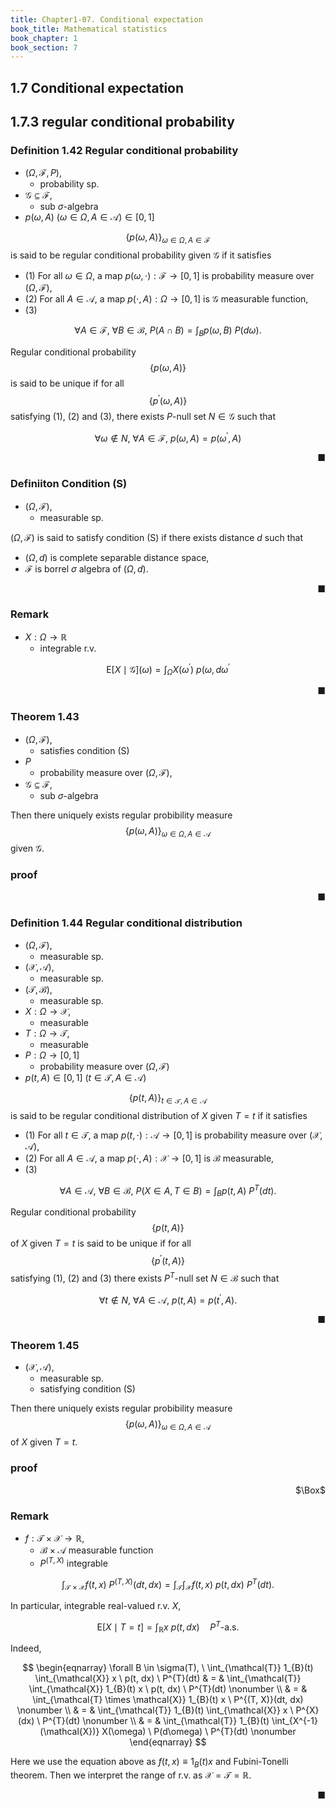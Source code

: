 ```yaml
---
title: Chapter1-07. Conditional expectation
book_title: Mathematical statistics
book_chapter: 1
book_section: 7
---
```


## 1.7 Conditional expectation

## 1.7.3 regular conditional probability

### Definition 1.42 Regular conditional probability
* $(\Omega, \mathcal{F}, P)$,
    * probability sp.
* $\mathcal{G} \subseteq \mathcal{F}$,
    * sub $\sigma$-algebra
* $p(\omega, A) \ (\omega \in \Omega, A \in \mathcal{A}) \in [0, 1]$

$$\{p(\omega, A) \}_{\omega \in \Omega, A \in \mathcal{F}}$$ is said to be regular conditional probability given $\mathcal{G}$ if it satisfies

* (1) For all $\omega \in \Omega$, a map $p(\omega, \cdot): \mathcal{F} \rightarrow [0, 1]$ is probability measure over $(\Omega, \mathcal{F})$,
* (2) For all $A \in \mathcal{A}$, a map $p(\cdot, A): \Omega \rightarrow [0, 1]$ is $\mathcal{G}$ measurable function,
* (3) 

$$
    \forall A \in \mathcal{F},
    \
    \forall B \in \mathcal{B},
    \
    P(A \cap B)
    =
    \int_{B}
        p(\omega, B)
    \ P(d \omega)
    .
$$

Regular conditional probability $$\{p(\omega, A)\}$$ is said to be unique if for all $$\{p^{\prime}(\omega, A) \}$$ satisfying (1), (2) and (3), there exists $P$-null set $N \in \mathcal{G}$ such that

$$
    \forall \omega \notin N,
    \
    \forall A \in \mathcal{F},
    \
    p(\omega, A)
    =
    p(\omega^{\prime}, A)
$$

<div class="end-of-statement" style="text-align: right">■</div>

### Definiiton Condition (S)
* $(\Omega, \mathcal{F})$,
    * measurable sp.

$(\Omega, \mathcal{F})$ is said to satisfy condition (S) if there exists distance $d$ such that

* $(\Omega, d)$ is complete separable distance space,
* $\mathcal{F}$ is borrel $\sigma$ algebra of $(\Omega, d)$.

<div class="end-of-statement" style="text-align: right">■</div>

### Remark
* $X: \Omega \rightarrow \mathbb{R}$
    * integrable r.v.

$$
    \mathrm{E}
    \left[
        X
        \mid
        \mathcal{G}
    \right](\omega)
    =
    \int_{\Omega}
        X(\omega^{\prime})
    \ p(\omega, d \omega^{\prime}
$$

<div class="end-of-statement" style="text-align: right">■</div>

### Theorem 1.43
* $(\Omega, \mathcal{F})$,
    * satisfies condition (S)
* $P$
    * probability measure over $(\Omega, \mathcal{F})$,
* $\mathcal{G} \subseteq \mathcal{F}$,
    * sub $\sigma$-algebra

Then there uniquely exists regular probibility measure $$\{p(\omega, A)\}_{\omega \in \Omega, A \in \mathcal{A}}$$ given $\mathcal{G}$.

### proof

<div class="end-of-statement" style="text-align: right">■</div>

### Definition 1.44 Regular conditional distribution
* $(\Omega, \mathcal{F})$,
    * measurable sp.
* $(\mathcal{X}, \mathcal{A})$,
    * measurable sp.
* $(\mathcal{T}, \mathcal{B})$,
    * measurable sp.
* $X: \Omega \rightarrow \mathcal{X}$,
    * measurable
* $T: \Omega \rightarrow \mathcal{T}$,
    * measurable
* $P: \Omega \rightarrow [0, 1]$
    * probability measure over $(\Omega, \mathcal{F})$
* $p(t, A) \in [0, 1]\ (t \in \mathcal{T}, A \in \mathcal{A})$

$$\{p(t, A)\}_{t \in \mathcal{T}, A\in \mathcal{A}}$$ is said to be regular conditional distribution of $X$ given $T = t$ if it satisfies

* (1) For all $t \in \mathcal{T}$, a map $p(t, \cdot): \mathcal{A} \rightarrow [0, 1]$ is probability measure over $(\mathcal{X}, \mathcal{A})$,
* (2) For all $A \in \mathcal{A}$, a map $p(\cdot, A): \mathcal{X} \rightarrow [0, 1]$ is $\mathcal{B}$ measurable,
* (3) 

$$
    \forall A \in \mathcal{A},
    \
    \forall B \in \mathcal{B},
    \
    P(X \in A, T \in B)
    =
    \int_{B}
        p(t, A)
    \ P^{T}(dt)
    .
$$

Regular conditional probability $$\{p(t, A)\}$$ of $X$ given $T = t$ is said to be unique if for all $$\{p^{\prime}(t, A) \}$$ satisfying (1), (2) and (3) there exists $P^{T}$-null set $N \in \mathcal{B}$ such that

$$
    \forall t \notin N,
    \
    \forall A \in \mathcal{A},
    \
    p(t, A)
    =
    p(t^{\prime}, A)
    .
$$

<div class="end-of-statement" style="text-align: right">■</div>

### Theorem 1.45
* $(\mathcal{X}, \mathcal{A})$,
    * measurable sp.
    * satisfying condition (S)

Then there uniquely exists regular probibility measure $$\{p(\omega, A)\}_{\omega \in \Omega, A \in \mathcal{A}}$$ of $X$ given $T = t$.

### proof

<div class="QED" style="text-align: right">$\Box$</div>

### Remark
* $f: \mathcal{T} \times \mathcal{X} \rightarrow \mathbb{R}$,
    * $\mathcal{B} \times \mathcal{A}$ measurable function
    * $P^{(T, X)}$ integrable

$$
    \int_{\mathcal{T} \times \mathcal{X}}
        f(t, x)
    \ P^{(T, X)}(dt, dx)
    =
    \int_{\mathcal{T}}
        \int_{\mathcal{X}}
            f(t, x)
        \ p(t, dx)
    \ P^{T}(dt)
    .
$$

In particular, integrable real-valued r.v. $X$,

$$
    \mathrm{E}
    \left[
        X
        \mid
        T = t
    \right]
    =
    \int_{\mathbb{R}}
        x
    \ p(t, dx)
    \quad
    P^{T} \text{-a.s.}
$$

Indeed, 

$$
\begin{eqnarray}
    \forall B \in \sigma(T),
    \
    \int_{\mathcal{T}}
        1_{B}(t)
        \int_{\mathcal{X}}
            x
        \ p(t, dx)
    \ P^{T}(dt)
    & = &
        \int_{\mathcal{T}}
            \int_{\mathcal{X}}
                1_{B}(t)
                x
            \ p(t, dx)
        \ P^{T}(dt)
    \nonumber
    \\
    & = &
        \int_{\mathcal{T} \times \mathcal{X}}
            1_{B}(t)
            x
        \ P^{(T, X)}(dt, dx)
    \nonumber
    \\
    & = &
        \int_{\mathcal{T}}
            1_{B}(t)
            \int_{\mathcal{X}}
                x
            \ P^{X}(dx)
        \ P^{T}(dt)
    \nonumber
    \\
    & = &
        \int_{\mathcal{T}}
            1_{B}(t)
            \int_{X^{-1}(\mathcal{X})}
                X(\omega)
            \ P(d\omega)
        \ P^{T}(dt)
    \nonumber
\end{eqnarray}
$$

Here we use the equation above as $f(t, x) \equiv 1_{B}(t)x$ and Fubini-Tonelli theorem.
Then we interpret the range of r.v. as $\mathcal{X} = \mathcal{T} = \mathbb{R}$.

<div class="end-of-statement" style="text-align: right">■</div>
